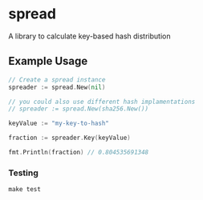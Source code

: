 # spread

A library to calculate key-based hash distribution


## Example Usage

```go
// Create a spread instance
spreader := spread.New(nil)

// you could also use different hash implamentations
// spreader := spread.New(sha256.New())

keyValue := "my-key-to-hash"

fraction := spreader.Key(keyValue)

fmt.Println(fraction) // 0.804535691348
```

### Testing

``make test``